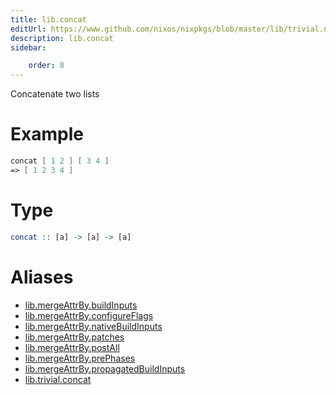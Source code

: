 ```yaml
---
title: lib.concat
editUrl: https://www.github.com/nixos/nixpkgs/blob/master/lib/trivial.nix#L111C12
description: lib.concat
sidebar:

    order: 8
---
```


Concatenate two lists

# Example

```nix
concat [ 1 2 ] [ 3 4 ]
=> [ 1 2 3 4 ]
```

# Type

```haskell
concat :: [a] -> [a] -> [a]
```


# Aliases

- [lib.mergeAttrBy.buildInputs](/reference/libmergeAttrBy.buildInputs)
- [lib.mergeAttrBy.configureFlags](/reference/libmergeAttrBy.configureFlags)
- [lib.mergeAttrBy.nativeBuildInputs](/reference/libmergeAttrBy.nativeBuildInputs)
- [lib.mergeAttrBy.patches](/reference/libmergeAttrBy.patches)
- [lib.mergeAttrBy.postAll](/reference/libmergeAttrBy.postAll)
- [lib.mergeAttrBy.prePhases](/reference/libmergeAttrBy.prePhases)
- [lib.mergeAttrBy.propagatedBuildInputs](/reference/libmergeAttrBy.propagatedBuildInputs)
- [lib.trivial.concat](/reference/libtrivial.concat)


